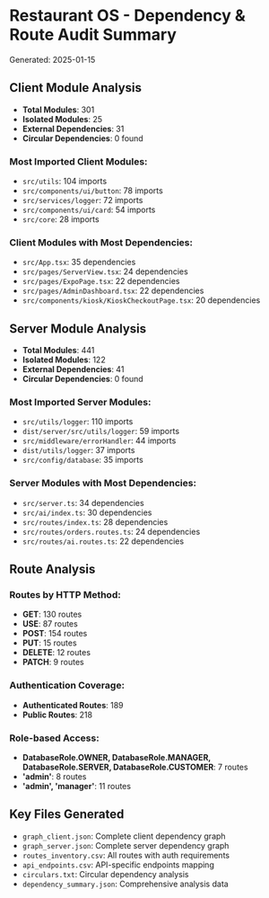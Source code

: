 # Restaurant OS - Dependency & Route Audit Summary

Generated: 2025-01-15

## Client Module Analysis

- **Total Modules**: 301
- **Isolated Modules**: 25
- **External Dependencies**: 31
- **Circular Dependencies**: 0 found

### Most Imported Client Modules:
- `src/utils`: 104 imports
- `src/components/ui/button`: 78 imports
- `src/services/logger`: 72 imports
- `src/components/ui/card`: 54 imports
- `src/core`: 28 imports

### Client Modules with Most Dependencies:
- `src/App.tsx`: 35 dependencies
- `src/pages/ServerView.tsx`: 24 dependencies
- `src/pages/ExpoPage.tsx`: 22 dependencies
- `src/pages/AdminDashboard.tsx`: 22 dependencies
- `src/components/kiosk/KioskCheckoutPage.tsx`: 20 dependencies

## Server Module Analysis

- **Total Modules**: 441
- **Isolated Modules**: 122
- **External Dependencies**: 41
- **Circular Dependencies**: 0 found

### Most Imported Server Modules:
- `src/utils/logger`: 110 imports
- `dist/server/src/utils/logger`: 59 imports
- `src/middleware/errorHandler`: 44 imports
- `dist/utils/logger`: 37 imports
- `src/config/database`: 35 imports

### Server Modules with Most Dependencies:
- `src/server.ts`: 34 dependencies
- `src/ai/index.ts`: 30 dependencies
- `src/routes/index.ts`: 28 dependencies
- `src/routes/orders.routes.ts`: 24 dependencies
- `src/routes/ai.routes.ts`: 22 dependencies

## Route Analysis

### Routes by HTTP Method:
- **GET**: 130 routes
- **USE**: 87 routes
- **POST**: 154 routes
- **PUT**: 15 routes
- **DELETE**: 12 routes
- **PATCH**: 9 routes

### Authentication Coverage:
- **Authenticated Routes**: 189
- **Public Routes**: 218

### Role-based Access:
- **DatabaseRole.OWNER, DatabaseRole.MANAGER, DatabaseRole.SERVER, DatabaseRole.CUSTOMER**: 7 routes
- **'admin'**: 8 routes
- **'admin', 'manager'**: 11 routes

## Key Files Generated

- `graph_client.json`: Complete client dependency graph
- `graph_server.json`: Complete server dependency graph
- `routes_inventory.csv`: All routes with auth requirements
- `api_endpoints.csv`: API-specific endpoints mapping
- `circulars.txt`: Circular dependency analysis
- `dependency_summary.json`: Comprehensive analysis data
